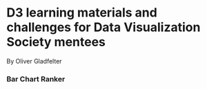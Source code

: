# D3 learning materials and challenges for Data Visualization Society mentees

By Oliver Gladfelter

### Bar Chart Ranker